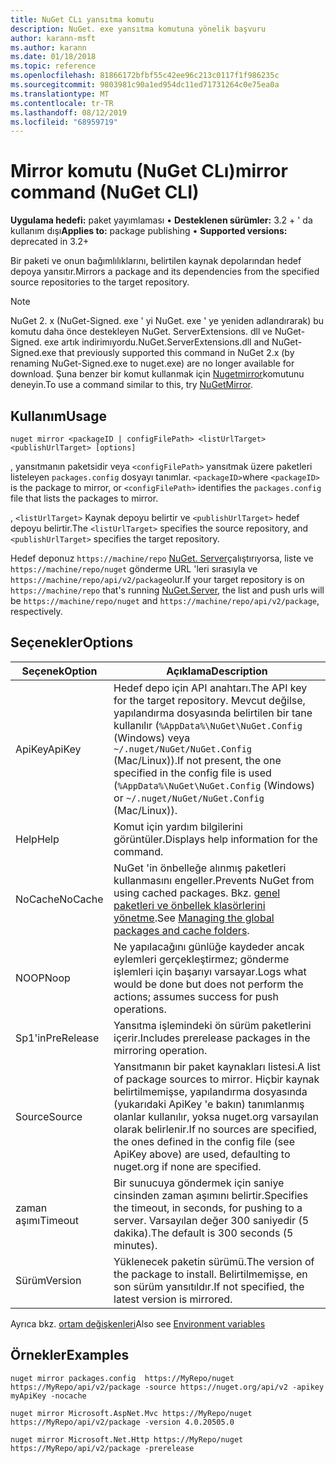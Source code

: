 ```yaml
---
title: NuGet CLı yansıtma komutu
description: NuGet. exe yansıtma komutuna yönelik başvuru
author: karann-msft
ms.author: karann
ms.date: 01/18/2018
ms.topic: reference
ms.openlocfilehash: 81866172bfbf55c42ee96c213c0117f1f986235c
ms.sourcegitcommit: 9803981c90a1ed954dc11ed71731264c0e75ea0a
ms.translationtype: MT
ms.contentlocale: tr-TR
ms.lasthandoff: 08/12/2019
ms.locfileid: "68959719"
---
```

# <a name="mirror-command-nuget-cli"></a><span data-ttu-id="88a3d-103">Mirror komutu (NuGet CLı)</span><span class="sxs-lookup"><span data-stu-id="88a3d-103">mirror command (NuGet CLI)</span></span>

<span data-ttu-id="88a3d-104">**Uygulama hedefi:** paket yayımlaması &bullet; **Desteklenen sürümler:** 3.2 + ' da kullanım dışı</span><span class="sxs-lookup"><span data-stu-id="88a3d-104">**Applies to:** package publishing &bullet; **Supported versions:** deprecated in 3.2+</span></span>

<span data-ttu-id="88a3d-105">Bir paketi ve onun bağımlılıklarını, belirtilen kaynak depolarından hedef depoya yansıtır.</span><span class="sxs-lookup"><span data-stu-id="88a3d-105">Mirrors a package and its dependencies from the specified source repositories to the target repository.</span></span>

> [!NOTE]
> <span data-ttu-id="88a3d-106">NuGet 2. x (NuGet-Signed. exe ' yi NuGet. exe ' ye yeniden adlandırarak) bu komutu daha önce destekleyen NuGet. ServerExtensions. dll ve NuGet-Signed. exe artık indirimıyordu.</span><span class="sxs-lookup"><span data-stu-id="88a3d-106">NuGet.ServerExtensions.dll and NuGet-Signed.exe that previously supported this command in NuGet 2.x (by renaming NuGet-Signed.exe to nuget.exe) are no longer available for download.</span></span> <span data-ttu-id="88a3d-107">Şuna benzer bir komut kullanmak için [Nugetmirror](https://www.nuget.org/packages/NuGetMirror/)komutunu deneyin.</span><span class="sxs-lookup"><span data-stu-id="88a3d-107">To use a command similar to this, try [NuGetMirror](https://www.nuget.org/packages/NuGetMirror/).</span></span>

## <a name="usage"></a><span data-ttu-id="88a3d-108">Kullanım</span><span class="sxs-lookup"><span data-stu-id="88a3d-108">Usage</span></span>

```cli
nuget mirror <packageID | configFilePath> <listUrlTarget> <publishUrlTarget> [options]
```

<span data-ttu-id="88a3d-109">, yansıtmanın paketsidir veya `<configFilePath>` yansıtmak üzere paketleri listeleyen `packages.config` dosyayı tanımlar. `<packageID>`</span><span class="sxs-lookup"><span data-stu-id="88a3d-109">where `<packageID>` is the package to mirror, or `<configFilePath>` identifies the `packages.config` file that lists the packages to mirror.</span></span>

<span data-ttu-id="88a3d-110">, `<listUrlTarget>` Kaynak depoyu belirtir ve `<publishUrlTarget>` hedef depoyu belirtir.</span><span class="sxs-lookup"><span data-stu-id="88a3d-110">The `<listUrlTarget>` specifies the source repository, and `<publishUrlTarget>` specifies the target repository.</span></span>

<span data-ttu-id="88a3d-111">Hedef deponuz `https://machine/repo` [NuGet. Server](../../hosting-packages/nuget-server.md)çalıştırıyorsa, liste ve `https://machine/repo/nuget` gönderme URL 'leri sırasıyla ve `https://machine/repo/api/v2/package`olur.</span><span class="sxs-lookup"><span data-stu-id="88a3d-111">If your target repository is on `https://machine/repo` that's running [NuGet.Server](../../hosting-packages/nuget-server.md), the list and push urls will be `https://machine/repo/nuget` and `https://machine/repo/api/v2/package`, respectively.</span></span>

## <a name="options"></a><span data-ttu-id="88a3d-112">Seçenekler</span><span class="sxs-lookup"><span data-stu-id="88a3d-112">Options</span></span>

| <span data-ttu-id="88a3d-113">Seçenek</span><span class="sxs-lookup"><span data-stu-id="88a3d-113">Option</span></span> | <span data-ttu-id="88a3d-114">Açıklama</span><span class="sxs-lookup"><span data-stu-id="88a3d-114">Description</span></span> |
| --- | --- |
| <span data-ttu-id="88a3d-115">ApiKey</span><span class="sxs-lookup"><span data-stu-id="88a3d-115">ApiKey</span></span> | <span data-ttu-id="88a3d-116">Hedef depo için API anahtarı.</span><span class="sxs-lookup"><span data-stu-id="88a3d-116">The API key for the target repository.</span></span> <span data-ttu-id="88a3d-117">Mevcut değilse, yapılandırma dosyasında belirtilen bir tane kullanılır (`%AppData%\NuGet\NuGet.Config` (Windows) veya `~/.nuget/NuGet/NuGet.Config` (Mac/Linux)).</span><span class="sxs-lookup"><span data-stu-id="88a3d-117">If not present,  the one specified in the config file is used (`%AppData%\NuGet\NuGet.Config` (Windows) or `~/.nuget/NuGet/NuGet.Config` (Mac/Linux)).</span></span> |
| <span data-ttu-id="88a3d-118">Help</span><span class="sxs-lookup"><span data-stu-id="88a3d-118">Help</span></span> | <span data-ttu-id="88a3d-119">Komut için yardım bilgilerini görüntüler.</span><span class="sxs-lookup"><span data-stu-id="88a3d-119">Displays help information for the command.</span></span> |
| <span data-ttu-id="88a3d-120">NoCache</span><span class="sxs-lookup"><span data-stu-id="88a3d-120">NoCache</span></span> | <span data-ttu-id="88a3d-121">NuGet 'in önbelleğe alınmış paketleri kullanmasını engeller.</span><span class="sxs-lookup"><span data-stu-id="88a3d-121">Prevents NuGet from using cached packages.</span></span> <span data-ttu-id="88a3d-122">Bkz. [genel paketleri ve önbellek klasörlerini yönetme](../../consume-packages/managing-the-global-packages-and-cache-folders.md).</span><span class="sxs-lookup"><span data-stu-id="88a3d-122">See [Managing the global packages and cache folders](../../consume-packages/managing-the-global-packages-and-cache-folders.md).</span></span> |
| <span data-ttu-id="88a3d-123">NOOP</span><span class="sxs-lookup"><span data-stu-id="88a3d-123">Noop</span></span> | <span data-ttu-id="88a3d-124">Ne yapılacağını günlüğe kaydeder ancak eylemleri gerçekleştirmez; gönderme işlemleri için başarıyı varsayar.</span><span class="sxs-lookup"><span data-stu-id="88a3d-124">Logs what would be done but does not perform the actions; assumes success for push operations.</span></span> |
| <span data-ttu-id="88a3d-125">Sp1'in</span><span class="sxs-lookup"><span data-stu-id="88a3d-125">PreRelease</span></span> | <span data-ttu-id="88a3d-126">Yansıtma işlemindeki ön sürüm paketlerini içerir.</span><span class="sxs-lookup"><span data-stu-id="88a3d-126">Includes prerelease packages in the mirroring operation.</span></span> |
| <span data-ttu-id="88a3d-127">Source</span><span class="sxs-lookup"><span data-stu-id="88a3d-127">Source</span></span> | <span data-ttu-id="88a3d-128">Yansıtmanın bir paket kaynakları listesi.</span><span class="sxs-lookup"><span data-stu-id="88a3d-128">A list of package sources to mirror.</span></span> <span data-ttu-id="88a3d-129">Hiçbir kaynak belirtilmemişse, yapılandırma dosyasında (yukarıdaki ApiKey 'e bakın) tanımlanmış olanlar kullanılır, yoksa nuget.org varsayılan olarak belirlenir.</span><span class="sxs-lookup"><span data-stu-id="88a3d-129">If no sources are specified, the ones defined in the config file (see ApiKey above) are used, defaulting to nuget.org if none are specified.</span></span> |
| <span data-ttu-id="88a3d-130">zaman aşımı</span><span class="sxs-lookup"><span data-stu-id="88a3d-130">Timeout</span></span> | <span data-ttu-id="88a3d-131">Bir sunucuya göndermek için saniye cinsinden zaman aşımını belirtir.</span><span class="sxs-lookup"><span data-stu-id="88a3d-131">Specifies the timeout, in seconds, for pushing to a server.</span></span> <span data-ttu-id="88a3d-132">Varsayılan değer 300 saniyedir (5 dakika).</span><span class="sxs-lookup"><span data-stu-id="88a3d-132">The default is 300 seconds (5 minutes).</span></span> |
| <span data-ttu-id="88a3d-133">Sürüm</span><span class="sxs-lookup"><span data-stu-id="88a3d-133">Version</span></span> | <span data-ttu-id="88a3d-134">Yüklenecek paketin sürümü.</span><span class="sxs-lookup"><span data-stu-id="88a3d-134">The version of the package to install.</span></span> <span data-ttu-id="88a3d-135">Belirtilmemişse, en son sürüm yansıtıldır.</span><span class="sxs-lookup"><span data-stu-id="88a3d-135">If not specified, the latest version is mirrored.</span></span> |

<span data-ttu-id="88a3d-136">Ayrıca bkz. [ortam değişkenleri](cli-ref-environment-variables.md)</span><span class="sxs-lookup"><span data-stu-id="88a3d-136">Also see [Environment variables](cli-ref-environment-variables.md)</span></span>

## <a name="examples"></a><span data-ttu-id="88a3d-137">Örnekler</span><span class="sxs-lookup"><span data-stu-id="88a3d-137">Examples</span></span>

```cli
nuget mirror packages.config  https://MyRepo/nuget https://MyRepo/api/v2/package -source https://nuget.org/api/v2 -apikey myApiKey -nocache

nuget mirror Microsoft.AspNet.Mvc https://MyRepo/nuget https://MyRepo/api/v2/package -version 4.0.20505.0

nuget mirror Microsoft.Net.Http https://MyRepo/nuget https://MyRepo/api/v2/package -prerelease
```
